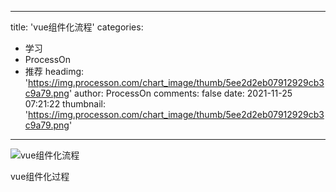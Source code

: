 
---
title: 'vue组件化流程'
categories: 
 - 学习
 - ProcessOn
 - 推荐
headimg: 'https://img.processon.com/chart_image/thumb/5ee2d2eb07912929cb3c9a79.png'
author: ProcessOn
comments: false
date: 2021-11-25 07:21:22
thumbnail: 'https://img.processon.com/chart_image/thumb/5ee2d2eb07912929cb3c9a79.png'
---

<div>   
<img class="thumb" alt="vue组件化流程" src="https://img.processon.com/chart_image/thumb/5ee2d2eb07912929cb3c9a79.png" referrerpolicy="no-referrer">
<p>vue组件化过程</p>  
</div>
            